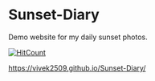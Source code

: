 # Sunset-Diary
Demo website for my daily sunset photos.

[![HitCount](http://hits.dwyl.com/Vivek2509/Sunset-Diary.svg)](http://hits.dwyl.com/Vivek2509/Sunset-Diary)

https://vivek2509.github.io/Sunset-Diary/
